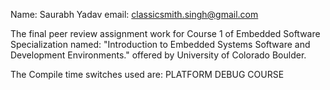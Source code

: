 Name: Saurabh Yadav
email: classicsmith.singh@gmail.com

The final peer review assignment work for Course 1 of Embedded Software Specialization named:
"Introduction to Embedded Systems Software and Development Environments." offered by University of Colorado Boulder.

The Compile time switches used are:
PLATFORM 	DEBUG		COURSE
